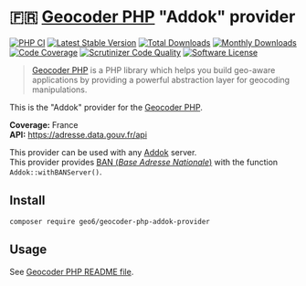 # :fr: [Geocoder PHP](https://github.com/geocoder-php/Geocoder) "Addok" provider

[![PHP CI](https://github.com/geo6/geocoder-php-addok-provider/workflows/PHP%20CI/badge.svg)](https://github.com/geo6/geocoder-php-addok-provider/actions)
[![Latest Stable Version](https://poser.pugx.org/geo6/geocoder-php-addok-provider/v/stable)](https://packagist.org/packages/geo6/geocoder-php-addok-provider)
[![Total Downloads](https://poser.pugx.org/geo6/geocoder-php-addok-provider/downloads)](https://packagist.org/packages/geo6/geocoder-php-addok-provider)
[![Monthly Downloads](https://poser.pugx.org/geo6/geocoder-php-addok-provider/d/monthly.png)](https://packagist.org/packages/geo6/geocoder-php-addok-provider)
[![Code Coverage](https://scrutinizer-ci.com/g/geo6/geocoder-php-addok-provider/badges/coverage.png?b=master)](https://scrutinizer-ci.com/g/geo6/geocoder-php-addok-provider/?branch=master)
[![Scrutinizer Code Quality](https://scrutinizer-ci.com/g/geo6/geocoder-php-addok-provider/badges/quality-score.png?b=master)](https://scrutinizer-ci.com/g/geo6/geocoder-php-addok-provider/?branch=master)
[![Software License](https://img.shields.io/badge/license-MIT-brightgreen.svg)](LICENSE)

> [Geocoder PHP](https://github.com/geocoder-php/Geocoder) is a PHP library which helps you build geo-aware applications by providing a powerful abstraction layer for geocoding manipulations.

This is the "Addok" provider for the [Geocoder PHP](https://github.com/geocoder-php/Geocoder).

**Coverage:** France  
**API:** <https://adresse.data.gouv.fr/api>

This provider can be used with any [Addok](https://github.com/addok/addok) server.  
This provider provides [BAN (*Base Adresse Nationale*)](https://adresse.data.gouv.fr/) with the function `Addok::withBANServer()`.

## Install

    composer require geo6/geocoder-php-addok-provider

## Usage

See [Geocoder PHP README file](https://github.com/geocoder-php/Geocoder/blob/master/README.md).
